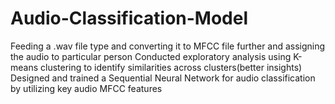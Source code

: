 # Audio-Classification-Model
Feeding a .wav file type and converting it to MFCC file further and assigning the audio to particular person
Conducted exploratory analysis using K-means clustering to identify similarities across clusters(better insights)
Designed and trained a Sequential Neural Network for audio classification by utilizing key audio MFCC features
